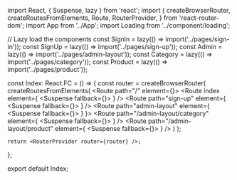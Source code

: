 
import React, { Suspense, lazy } from 'react';
import {
    createBrowserRouter,
    createRoutesFromElements,
    Route,
    RouterProvider,
} from 'react-router-dom';
import App from '../App';
import Loading from '../component/loading';

// Lazy load the components
const SignIn = lazy(() => import('../pages/sign-in'));
const SignUp = lazy(() => import('../pages/sign-up'));
const Admin = lazy(() => import('../pages/admin-layout'));
const Category = lazy(() => import('../pages/category'));
const Product = lazy(() => import('../pages/product'));

const Index: React.FC = () => {
    const router = createBrowserRouter(
        createRoutesFromElements(
            <Route path="/" element={<App />}>
                <Route
                    index
                    element={
                        <Suspense fallback={<Loading />}>
                            <SignIn />
                        </Suspense>
                    }
                />
                <Route
                    path="sign-up"
                    element={
                        <Suspense fallback={<Loading />}>
                            <SignUp />
                        </Suspense>
                    }
                />
                <Route
                    path="admin-layout"
                    element={
                        <Suspense fallback={<Loading />}>
                            <Admin />
                        </Suspense>
                    }
                }>
                    <Route
                        path="/admin-layout/category"
                        element={
                            <Suspense fallback={<Loading />}>
                                <Category />
                            </Suspense>
                        }
                    />
                    <Route
                        path="/admin-layout/product"
                        element={
                            <Suspense fallback={<Loading />}>
                                <Product />
                            </Suspense>
                        }
                    />
                </Route>
            </Route>
        )
    );

    return <RouterProvider router={router} />;
};

export default Index;
